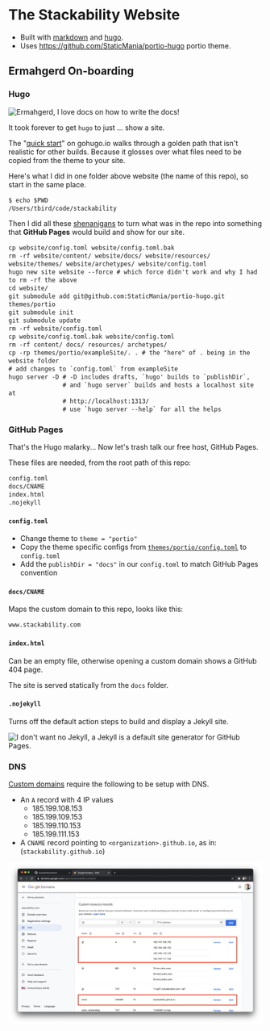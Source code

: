 # The Stackability Website

* Built with [markdown] and [hugo].
* Uses <https://github.com/StaticMania/portio-hugo> portio theme.

## Ermahgerd On-boarding

### Hugo

<img src="https://i.kym-cdn.com/entries/icons/original/000/009/479/Ermahgerd.jpg"
     alt="Ermahgerd, I love docs on how to write the docs!"
     width="200">

It took forever to get `hugo` to just ... show a site.

The "[quick start]" on gohugo.io walks through a golden path that isn't realistic
for other builds.  Because it glosses over what files need to be copied from the
theme to your site.

Here's what I did in one folder above website (the name of this repo), so start
in the same place.

```shell
$ echo $PWD
/Users/tbird/code/stackability
```

Then I did all these [shenanigans] to turn what was in the repo into something
that **GitHub Pages** would build and show for our site.

```shell
cp website/config.toml website/config.toml.bak
rm -rf website/content/ website/docs/ website/resources/ website/themes/ website/archetypes/ website/config.toml
hugo new site website --force # which force didn't work and why I had to rm -rf the above
cd website/
git submodule add git@github.com:StaticMania/portio-hugo.git themes/portio
git submodule init
git submodule update
rm -rf website/config.toml
cp website/config.toml.bak website/config.toml
rm -rf content/ docs/ resources/ archetypes/
cp -rp themes/portio/exampleSite/. . # the "here" of . being in the website folder
# add changes to `config.toml` from exampleSite
hugo server -D # -D includes drafts, `hugo' builds to `publishDir`, 
               # and `hugo server` builds and hosts a localhost site at
               # http://localhost:1313/
               # use `hugo server --help` for all the helps
```

### GitHub Pages

That's the Hugo malarky... Now let's trash talk our free host, GitHub Pages.

These files are needed, from the root path of this repo:

```shell
config.toml
docs/CNAME
index.html
.nojekyll
```

#### `config.toml`

* Change theme to `theme = "portio"`
* Copy the theme specific configs from [`themes/portio/config.toml`] to `config.toml`
* Add the `publishDir = "docs"` in our `config.toml` to match GitHub Pages convention

#### `docs/CNAME`

Maps the custom domain to this repo, looks like this:

```
www.stackability.com
```

#### `index.html`

Can be an empty file, otherwise opening a custom domain shows a GitHub 404 page.

The site is served statically from the `docs` folder.

#### `.nojekyll`

Turns off the default action steps to build and display a Jekyll site.

<img src="https://thumbs.gfycat.com/AnyEnragedJunebug-size_restricted.gif"
     alt="I don't want no Jekyll, a Jekyll is a default site generator for GitHub Pages.">

### DNS

[Custom domains] require the following to be setup with DNS.

* An `A` record with 4 IP values
    * 185.199.108.153
    * 185.199.109.153
    * 185.199.110.153
    * 185.199.111.153
* A `CNAME` record pointing to `<organization>.github.io`, as in: (`stackability.github.io`)

<img src="static/images/dns-records.png"
     alt="A records and CNAME records">

[markdown]:                    https://daringfireball.net/projects/markdown/
[hugo]:                        https://gohugo.io/
[shenanigans]:                 https://www.youtube.com/watch?v=xdXo8uJ9NSk
[quick start]:                 https://gohugo.io/getting-started/quick-start/
[Custom domains]:              https://docs.github.com/en/github/working-with-github-pages/managing-a-custom-domain-for-your-github-pages-site

[`themes/portio/config.toml`]: themes/portio/exampleSite/config.toml
[below]: #`config.toml`